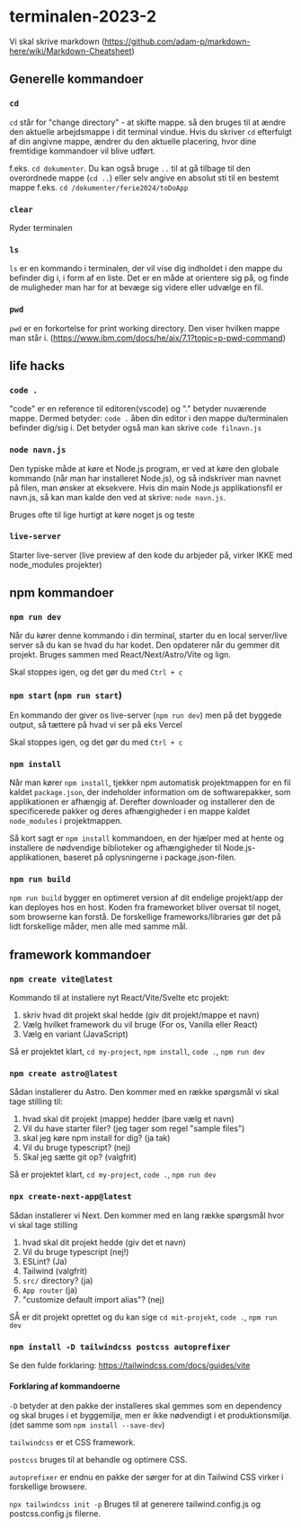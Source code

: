 
# terminalen-2023-2

Vi skal skrive markdown (https://github.com/adam-p/markdown-here/wiki/Markdown-Cheatsheet)

## Generelle kommandoer


### `cd` 
`cd` står for "change directory" - at skifte mappe. så den bruges til at ændre den aktuelle arbejdsmappe i dit terminal vindue. Hvis du skriver `cd` efterfulgt af din angivne mappe, ændrer du den aktuelle placering, hvor dine fremtidige kommandoer vil blive udført.

f.eks. `cd dokumenter`. Du kan også bruge `..` til at gå tilbage til den overordnede
mappe (`cd ..`) eller selv angive en absolut sti til en
bestemt mappe f.eks. `cd /dokumenter/ferie2024/toDoApp`

### `clear`
Ryder terminalen

### `ls`
`ls` er en kommando i terminalen, der vil vise dig indholdet i den mappe du befinder dig i, i form af en liste.
Det er en måde at orientere sig på, og finde de muligheder man har for at bevæge sig videre eller udvælge en fil.

### `pwd` 
`pwd` er en forkortelse for print working directory. Den viser hvilken mappe man står i. (https://www.ibm.com/docs/he/aix/7.1?topic=p-pwd-command)


## life hacks

### `code .`
"code" er en reference til editoren(vscode) og "." betyder nuværende mappe. Dermed betyder: `code .` åben din editor i den mappe du/terminalen befinder dig/sig i. Det betyder også man kan skrive `code filnavn.js`

### `node navn.js`

Den typiske måde at køre et Node.js program, er ved at køre den globale kommando (når man har installeret Node.js), og så indskriver man navnet på filen, man ønsker at eksekvere.
Hvis din main Node.js applikationsfil er navn.js, så kan man kalde den ved at skrive: `node navn.js`.

Bruges ofte til lige hurtigt at køre noget js og teste


### `live-server`

Starter live-server (live preview af den kode du arbjeder på, virker IKKE med node_modules projekter)

## npm kommandoer

### `npm run dev` 
Når du kører denne kommando i din terminal, starter du en local server/live server så du kan se hvad du har kodet. Den opdaterer når du gemmer dit projekt. Bruges sammen med React/Next/Astro/Vite og lign.

Skal stoppes igen, og det gør du med `Ctrl + c`

### `npm start` (`npm run start`)
En kommando der giver os live-server (`npm run dev`) men på det byggede output, så tættere på hvad vi ser på eks Vercel

Skal stoppes igen, og det gør du med `Ctrl + c`

### `npm install`
Når man kører `npm install`, tjekker npm automatisk projektmappen for en fil kaldet `package.json`, der indeholder information om de softwarepakker, som applikationen er afhængig af. Derefter downloader og installerer den de specificerede pakker og deres afhængigheder i en mappe kaldet `node_modules` i projektmappen.

Så kort sagt er `npm install` kommandoen, en der hjælper med at hente og installere de nødvendige biblioteker og afhængigheder til Node.js-applikationen, baseret på oplysningerne i package.json-filen.


### `npm run build`

`npm run build` bygger en optimeret version af dit endelige projekt/app der kan deployes hos en host. Koden fra frameworket bliver oversat til noget, som browserne kan forstå. De forskellige frameworks/libraries gør det på lidt forskellige måder, men alle med samme mål. 

## framework kommandoer

### `npm create vite@latest`
Kommando til at installere nyt React/Vite/Svelte etc projekt:
1. skriv hvad dit projekt skal hedde (giv dit projekt/mappe et navn)
2. Vælg hvilket framework du vil bruge (For os, Vanilla eller React)
3. Vælg en variant (JavaScript)

Så er projektet klart, `cd my-project`, `npm install`, `code .`, `npm run dev`

### `npm create astro@latest` 

Sådan installerer du Astro.
Den kommer med en række spørgsmål vi skal tage stilling til:
1. hvad skal dit projekt (mappe) hedder (bare vælg et navn)
2. Vil du have starter filer? (jeg tager som regel "sample files")
3. skal jeg køre npm install for dig? (ja tak)
4. Vil du bruge typescript? (nej)
5. Skal jeg sætte git op? (valgfrit)

Så er projektet klart, `cd my-project`, `code .`, `npm run dev`


### `npx create-next-app@latest`

Sådan installerer vi Next. Den kommer med en lang række spørgsmål hvor vi skal tage stilling
1. hvad skal dit projekt hedde (giv det et navn)
2. Vil du bruge typescript (nej!)
3. ESLint? (Ja)
4. Tailwind (valgfrit)
5. `src/` directory? (ja)
6. `App router` (ja)
7. "customize default import alias"? (nej)

SÅ er dit projekt oprettet og du kan sige
`cd mit-projekt`, `code .`, `npm run dev`


### `npm install -D tailwindcss postcss autoprefixer`

Se den fulde forklaring: https://tailwindcss.com/docs/guides/vite

#### Forklaring af kommandoerne

`-D` betyder at den pakke der installeres skal gemmes som en dependency og skal bruges i et byggemiljø, men er ikke nødvendigt i et produktionsmiljø. (det samme som `npm install --save-dev`)

`tailwindcss` er et CSS framework.

`postcss` bruges til at behandle og optimere CSS.

`autoprefixer` er endnu en pakke der sørger for at din Tailwind CSS virker i forskellige browsere.

`npx tailwindcss init -p`
 Bruges til at generere tailwind.config.js og postcss.config.js filerne.
